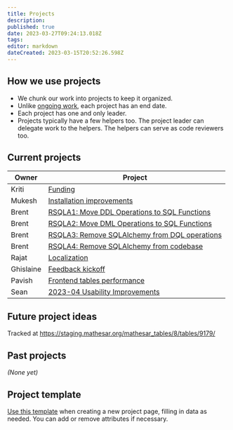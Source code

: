 ```yaml
---
title: Projects
description: 
published: true
date: 2023-03-27T09:24:13.018Z
tags: 
editor: markdown
dateCreated: 2023-03-15T20:52:26.598Z
---
```


## How we use projects

- We chunk our work into projects to keep it organized.
- Unlike [ongoing work](/team/responsibilities.md), each project has an end date.
- Each project has one and only leader.
- Projects typically have a few helpers too. The project leader can delegate work to the helpers. The helpers can serve as code reviewers too.

## Current projects

| Owner     | Project |
| --        | -- |
| Kriti     | [Funding](./projects/funding.md) |
| Mukesh    | [Installation improvements](./projects/installation-improvements.md) |
| Brent     | [RSQLA1: Move DDL Operations to SQL Functions](./projects/sql-ddl-operations.md) |
| Brent     | [RSQLA2: Move DML Operations to SQL Functions](./projects/sql-dml-operations.md) |
| Brent     | [RSQLA3: Remove SQLAlchemy from DQL operations](./projects/sql-dql-operations.md) |
| Brent     | [RSQLA4: Remove SQLAlchemy from codebase](./projects/sql-alchemy-remove.md) |
| Rajat     | [Localization](./projects/localization.md) |
| Ghislaine | [Feedback kickoff](./projects/user-feedback-kickoff.md) |
| Pavish    | [Frontend tables performance](./projects/frontend-tables-performance.md) |
| Sean      | [2023-04 Usability Improvements](./projects/2023-04-usability-improvements.md) |

## Future project ideas

Tracked at https://staging.mathesar.org/mathesar_tables/8/tables/9179/

## Past projects

*(None yet)*

## Project template

[Use this template](/projects/template) when creating a new project page, filling in data as needed. You can add or remove attributes if necessary.

